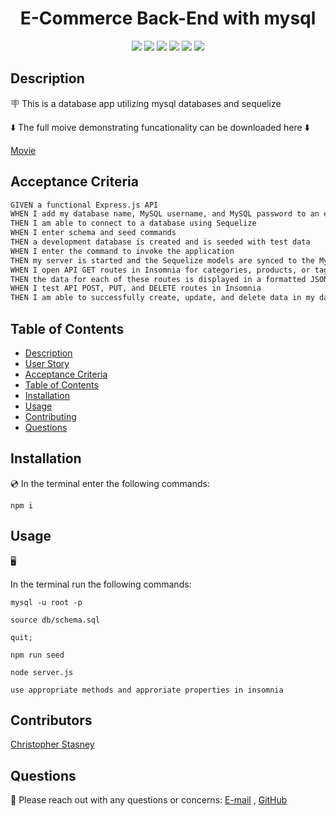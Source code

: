 <h1 align="center">E-Commerce Back-End with mysql </h1>
 
<p align="center">
    <img src="https://img.shields.io/badge/Javascript-yellow" />
    <img src="https://img.shields.io/badge/mysql-blue"  />
    <img src="https://img.shields.io/badge/-node.js-green" />
    <img src="https://img.shields.io/badge/-sequelize-red" >
    <img src="https://img.shields.io/badge/-screencastify-lightgrey" />
    <img src="https://img.shields.io/badge/-json-orange" />
</p>

## Description

🪧 This is a database app utilizing mysql databases and sequelize

⬇️ The full moive demonstrating funcationality can be downloaded here ⬇️

[Movie](/media/ecommercebackend.webm)  
## Acceptance Criteria

```md
GIVEN a functional Express.js API
WHEN I add my database name, MySQL username, and MySQL password to an environment variable file
THEN I am able to connect to a database using Sequelize
WHEN I enter schema and seed commands
THEN a development database is created and is seeded with test data
WHEN I enter the command to invoke the application
THEN my server is started and the Sequelize models are synced to the MySQL database
WHEN I open API GET routes in Insomnia for categories, products, or tags
THEN the data for each of these routes is displayed in a formatted JSON
WHEN I test API POST, PUT, and DELETE routes in Insomnia
THEN I am able to successfully create, update, and delete data in my database
```
## Table of Contents
- [Description](#description)
- [User Story](#user-story)
- [Acceptance Criteria](#acceptance-criteria)
- [Table of Contents](#table-of-contents)
- [Installation](#installation)
- [Usage](#usage)
- [Contributing](#contributing)
- [Questions](#questions)

## Installation
💿 In the terminal enter the following commands:

`npm i`

## Usage
🖥️   

In the terminal run the following commands:

`mysql -u root -p`

`source db/schema.sql`

`quit;`

`npm run seed`

`node server.js`

`use appropriate methods and approriate properties in insomnia`

## Contributors
[Christopher Stasney](https://github.com/cstasney)

## Questions
📧 Please reach out with any questions or concerns: [E-mail](mailto:cstasney07@gmail.com) , [GitHub](https://github.com/cstasney)<br />


